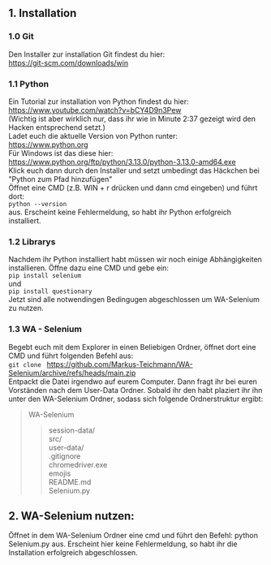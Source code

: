 ## 1. Installation
  ### 1.0 Git
  Den Installer zur installation Git findest du hier: <br>
    <https://git-scm.com/downloads/win>
  ### 1.1 Python
  Ein Tutorial zur installation von Python findest du hier: <br>
      <https://www.youtube.com/watch?v=bCY4D9n3Pew> <br>
  (Wichtig ist aber wirklich nur, dass ihr wie in Minute 2:37 gezeigt wird den Hacken entsprechend setzt.) <br>
  Ladet euch die aktuelle Version von Python runter: <br>
      <https://www.python.org> <br>
  Für Windows ist das diese hier: <br>
      <https://www.python.org/ftp/python/3.13.0/python-3.13.0-amd64.exe> <br>
  Klick euch dann durch den Installer und setzt umbedingt das Häckchen bei "Python zum Pfad hinzufügen" <br>
  Öffnet eine CMD (z.B. WIN + r drücken und dann cmd eingeben) und führt dort: <br> 
      `python --version` <br>
  aus. Erscheint keine Fehlermeldung, so habt ihr Python erfolgreich installiert.
  ### 1.2 Librarys
  Nachdem ihr Python installiert habt müssen wir noch einige Abhängigkeiten installieren. Öffne dazu eine CMD und gebe ein: <br>
    `pip install selenium` <br>
  und <br>
    `pip install questionary` <br>
  Jetzt sind alle notwendingen Bedingugen abgeschlossen um WA-Selenium zu nutzen.
  ### 1.3 WA - Selenium
  Begebt euch mit dem Explorer in einen Beliebigen Ordner, öffnet dort eine CMD und führt folgenden Befehl aus: <br>
  `git clone `
    <https://github.com/Markus-Teichmann/WA-Selenium/archive/refs/heads/main.zip> <br>
  Entpackt die Datei irgendwo auf eurem Computer. Dann fragt ihr bei euren Vorständen nach dem User-Data Ordner. Sobald ihr den habt plaziert ihr ihn unter den WA-Selenium Ordner, sodass sich folgende Ordnerstruktur ergibt: <br>
  > WA-Selenium
  >> session-data/ <br>
  >> src/ <br>
  >> user-data/ <br>
  >> .gitignore <br>
  >> chromedriver.exe <br>
  >> emojis <br>
  >> README.md <br>
  >> Selenium.py

## 2. WA-Selenium nutzen:
   Öffnet in dem WA-Selenium Ordner eine cmd und führt den Befehl:
      python Selenium.py
   aus. Erscheint hier keine Fehlermeldung, so habt ihr die Installation erfolgreich abgeschlossen.
